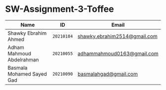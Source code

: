# SW-Assignment-3-Toffee
 
| Name | ID | Email |
| --- | --- | --- |
| Shawky Ebrahim Ahmed | `20210184` | shawky.ebrahim2514@gmail.com|
| Adham Mahmoud Abdelrahman | `20210055` | adhammahmoud0163@gmail.com |
| Basmala Mohamed Sayed Gad | `20210090` | basmalahgad@gmail.com |